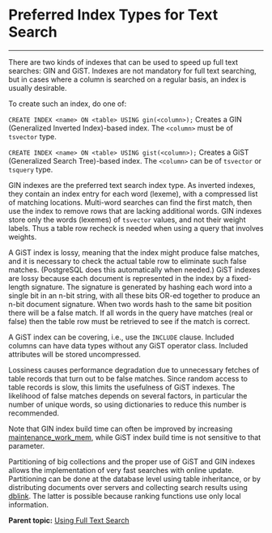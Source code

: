 # Preferred Index Types for Text Search
---

There are two kinds of indexes that can be used to speed up full text searches: GIN and GiST. Indexes are not mandatory for full text searching, but in cases where a column is searched on a regular basis, an index is usually desirable.

To create such an index, do one of:

`CREATE INDEX <name> ON <table> USING gin(<column>);`
Creates a GIN \(Generalized Inverted Index\)-based index. The `<column>` must be of `tsvector` type.

`CREATE INDEX <name> ON <table> USING gist(<column>);`
Creates a GiST \(Generalized Search Tree\)-based index. The `<column>` can be of `tsvector` or `tsquery` type.

GIN indexes are the preferred text search index type. As inverted indexes, they contain an index entry for each word (lexeme), with a compressed list of matching locations. Multi-word searches can find the first match, then use the index to remove rows that are lacking additional words. GIN indexes store only the words (lexemes) of `tsvector` values, and not their weight labels. Thus a table row recheck is needed when using a query that involves weights.

A GiST index is lossy, meaning that the index might produce false matches, and it is necessary to check the actual table row to eliminate such false matches. (PostgreSQL does this automatically when needed.) GiST indexes are lossy because each document is represented in the index by a fixed-length signature. The signature is generated by hashing each word into a single bit in an n-bit string, with all these bits OR-ed together to produce an n-bit document signature. When two words hash to the same bit position there will be a false match. If all words in the query have matches (real or false) then the table row must be retrieved to see if the match is correct.

A GiST index can be covering, i.e., use the `INCLUDE` clause. Included columns can have data types without any GiST operator class. Included attributes will be stored uncompressed.

Lossiness causes performance degradation due to unnecessary fetches of table records that turn out to be false matches. Since random access to table records is slow, this limits the usefulness of GiST indexes. The likelihood of false matches depends on several factors, in particular the number of unique words, so using dictionaries to reduce this number is recommended.

Note that GIN index build time can often be improved by increasing [maintenance\_work\_mem](../../ref_guide/config_params/guc-list.html), while GiST index build time is not sensitive to that parameter.

Partitioning of big collections and the proper use of GiST and GIN indexes allows the implementation of very fast searches with online update. Partitioning can be done at the database level using table inheritance, or by distributing documents over servers and collecting search results using [dblink](../../ref_guide/modules/dblink.html). The latter is possible because ranking functions use only local information.

**Parent topic:** [Using Full Text Search](../textsearch/full-text-search.html)

